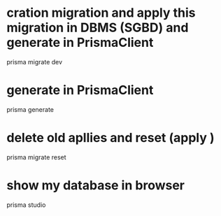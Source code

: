 # cration migration and apply this migration in DBMS (SGBD) and generate in PrismaClient
prisma migrate dev

# generate in PrismaClient
prisma generate

# delete old apllies and reset (apply )
prisma migrate reset

# show my database in browser
prisma studio